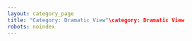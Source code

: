 ```yaml
---
layout: category_page
title: "Category: Dramatic View"\category: Dramatic View
robots: noindex
---
```

